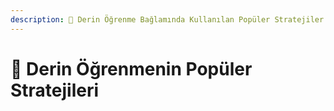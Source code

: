 ```yaml
---
description: 🥽 Derin Öğrenme Bağlamında Kullanılan Popüler Stratejiler 
---
```


# 💄 Derin Öğrenmenin Popüler Stratejileri
